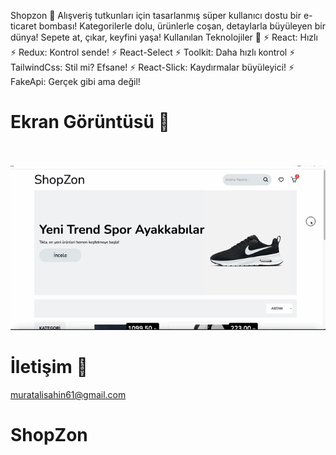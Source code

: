 Shopzon 🛒
Alışveriş tutkunları için tasarlanmış süper kullanıcı dostu bir e-ticaret bombası!
Kategorilerle dolu, ürünlerle coşan, detaylarla büyüleyen bir dünya! Sepete at, çıkar, keyfini yaşa!
Kullanılan Teknolojiler 🎨
⚡ React: Hızlı 
⚡ Redux: Kontrol sende!
⚡ React-Select
⚡ Toolkit: Daha hızlı kontrol
⚡ TailwindCss: Stil mi? Efsane!
⚡ React-Slick: Kaydırmalar büyüleyici!
⚡ FakeApi: Gerçek gibi ama değil!
# Ekran Görüntüsü 🎥 <br> <br>
![alt text](shopzon-crop-1.gif)
# İletişim 📩<br>
muratalisahin61@gmail.com
# ShopZon
